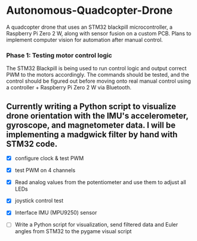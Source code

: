# Autonomous-Quadcopter-Drone
A quadcopter drone that uses an STM32 blackpill microcontroller, a Raspberry Pi Zero 2 W, along with sensor fusion on a custom PCB. Plans to implement computer vision for automation after manual control.

### Phase 1: Testing motor control logic
The STM32 Blackpill is being used to run control logic and output correct PWM to the motors accordingly. The commands should be tested, and the control should be figured out before moving onto real manual control using a controller + Raspberry Pi Zero 2 W via Bluetooth. 

## Currently writing a Python script to visualize drone orientation with the IMU's accelerometer, gyroscope, and magnetometer data. I will be implementing a madgwick filter by hand with STM32 code.

- [x] configure clock & test PWM
- [x] test PWM on 4 channels
- [x] Read analog values from the potentiometer and use them to adjust all LEDs
- [x] joystick control test
- [x] Interface IMU (MPU9250) sensor 
- [ ] Write a Python script for visualization, send filtered data and Euler angles from STM32 to the pygame visual script



